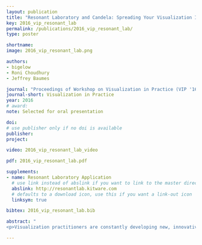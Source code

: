 ```yaml
---
layout: publication
title: "Resonant Laboratory and Candela: Spreading Your Visualization Ideas to the Masses"
key: 2016_vip_resonant_lab
permalink: /publications/2016_vip_resonant_lab/
type: poster

shortname:
image: 2016_vip_resonant_lab.png

authors:
- bigelow
- Roni Choudhury
- Jeffrey Baumes

journal: "Proceedings of Workshop on Visualization in Practice (VIP '16), 2016"
journal-short: Visualization in Practice
year: 2016
# award:
note: Selected for oral presentation

doi:
# use publisher only if no doi is available
publisher:
project:

video: 2016_vip_resonant_lab_video

pdf: 2016_vip_resonant_lab.pdf

supplements:
- name: Resonant Laboratory Application
  # use link instead of abslink if you want to link to the master directory
  abslink: http://resonantlab.kitware.com
  # defaults to a download icon, use this if you want a link-out icon
  linksym: true

bibtex: 2016_vip_resonant_lab.bib

abstract: "
<p>Visualization practitioners are constantly developing new, innovative ways to visualize data, but much of the software that practitioners produce does not make it into production in professional systems. To solve this problem, we have developed and informally tested two open source systems. The first, Candela, is a framework and API for creating visualization components for the web that can wrap up new or existing visualizations as needed. Because Candela’s API generalizes the inputs to a visualization, we have also developed a system called Resonant Laboratory that makes it possible for novice users to connect arbitrary datasets to Candela visualizations. Together, these systems enable novice users to explore and share their data with the growing library of state-of-the-art visualization techniques.</p>"

---
```

